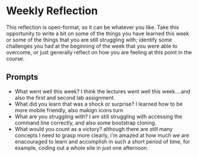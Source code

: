# Weekly Reflection
This reflection is open-format, so it can be whatever you like. Take this opportunity to write a bit on some of the things you have learned this week or some of the things that you are still struggling with; identify some challenges you had at the beginning of the week that you were able to overcome, or just generally reflect on how you are feeling at this point in the course.

## Prompts
- What went well this week? I think the lectures went well this week....and also the first and second lab assignment. 
- What did you learn that was a shock or surprise? I learned how to be more mobile friendly, also makign icons turn 
- What are you struggling with? I am still struggling with accessing the command line correctly, and also some bootstrap cloning.
- What would you count as a victory? although there are still many concepts I need to grasp more clearly, i'm amazed at how much we are enacouraged to learn and accomplish in such a short period of time, for example, coding out a whole site in just one afternoon. 
